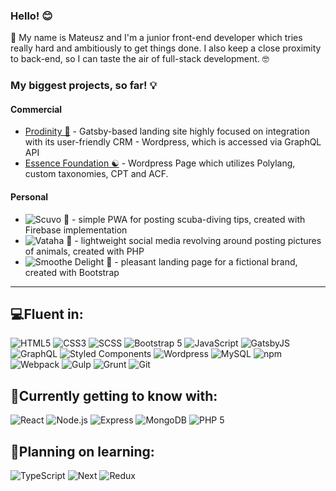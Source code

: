 ### Hello! 😊

🔴 My name is Mateusz and I'm a junior front-end developer which tries really hard and ambitiously to get things done. I also keep a close proximity to back-end, so I can taste the air of full-stack development. 🤓


### My biggest projects, so far! 💡
#### Commercial
- [Prodinity 🔬](https://prodinity.netlify.app) - Gatsby-based landing site highly focused on integration with its user-friendly CRM - Wordpress, which is accessed via GraphQL API
- [Essence Foundation ☯](https://essencefoundation.pl) - Wordpress Page which utilizes Polylang, custom taxonomies, CPT and ACF.
#### Personal
- ![Scuvo 🌊](https://github.com/FoxSaysDerp/scuvo-app) - simple PWA for posting scuba-diving tips, created with Firebase implementation
- ![Vataha 🐾](https://github.com/FoxSaysDerp/vataha) - lightweight social media revolving around posting pictures of animals, created with PHP
- ![Smoothe Delight 🍨](https://github.com/FoxSaysDerp/smoothie-delight) - pleasant landing page for a fictional brand, created with Bootstrap

-----

## 💻Fluent in:
![HTML5](https://img.shields.io/badge/-HTML5-E34F26?style=flat-square&logo=html5&logoColor=white)
![CSS3](https://img.shields.io/badge/-CSS3-1572B6?style=flat-square&logo=css3)
![SCSS](https://img.shields.io/badge/-SCSS-DE7CAC?style=flat-square&logo=sass)
![Bootstrap 5](https://img.shields.io/badge/-Bootstrap-563D7C?style=flat-square&logo=bootstrap)
![JavaScript](https://img.shields.io/badge/-JavaScript-black?style=flat-square&logo=javascript)
![GatsbyJS](https://img.shields.io/badge/-GatsbyJS-986EC2?style=flat-square&logo=gatsbyjs)
![GraphQL](https://img.shields.io/badge/-GraphQL-E10098?style=flat-square&logo=graphql)
![Styled Components](https://img.shields.io/badge/-Styled%20Components-E10098?style=flat-square&logo=styled-components)
![Wordpress](https://img.shields.io/badge/-Wordpress-21759B?style=flat-square&logo=wordpress&logoColor=white)
![MySQL](https://img.shields.io/badge/-MySQL-4479A1?style=flat-square&logo=mysql)
![npm](https://img.shields.io/badge/-npm-CB3837?style=flat-square&logo=npm)
![Webpack](https://img.shields.io/badge/-Webpack-8DD6F9?style=flat-square&logo=webpack)
![Gulp](https://img.shields.io/badge/-Gulp-CF4647?style=flat-square&logo=Gulp)
![Grunt](https://img.shields.io/badge/-Grunt-FAA918?style=flat-square&logo=Grunt)
![Git](https://img.shields.io/badge/-Git-F05032?style=flat-square&logo=git)

## 🌱Currently getting to know with:
![React](https://img.shields.io/badge/-React-black?style=flat-square&logo=react)
![Node.js](https://img.shields.io/badge/-Node.js-339933?style=flat-square&logo=node.js)
![Express](https://img.shields.io/badge/-Express-e6e6e6?style=flat-square&logo=express)
![MongoDB](https://img.shields.io/badge/-MongoDB-47A248?style=flat-square&logo=mongodb)
![PHP 5](https://img.shields.io/badge/-PHP5-777BB4?style=flat-square&logo=php)

## 🔭Planning on learning:
![TypeScript](https://img.shields.io/badge/-TypeScript-3178C6?style=flat-square&logo=typescript)
![Next](https://img.shields.io/badge/-Next-black?style=flat-square&logo=next)
![Redux](https://img.shields.io/badge/-Redux-764ABC?style=flat-square&logo=redux)
